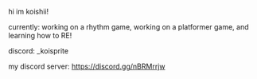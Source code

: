 hi im koishii!

currently: working on a rhythm game, working on a platformer game, and learning how to RE!

discord: _koisprite

my discord server: https://discord.gg/nBRMrrjw
